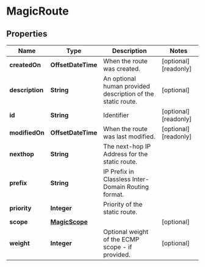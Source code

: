 

# MagicRoute


## Properties

| Name | Type | Description | Notes |
|------------ | ------------- | ------------- | -------------|
|**createdOn** | **OffsetDateTime** | When the route was created. |  [optional] [readonly] |
|**description** | **String** | An optional human provided description of the static route. |  [optional] |
|**id** | **String** | Identifier |  [optional] [readonly] |
|**modifiedOn** | **OffsetDateTime** | When the route was last modified. |  [optional] [readonly] |
|**nexthop** | **String** | The next-hop IP Address for the static route. |  |
|**prefix** | **String** | IP Prefix in Classless Inter-Domain Routing format. |  |
|**priority** | **Integer** | Priority of the static route. |  |
|**scope** | [**MagicScope**](MagicScope.md) |  |  [optional] |
|**weight** | **Integer** | Optional weight of the ECMP scope - if provided. |  [optional] |



